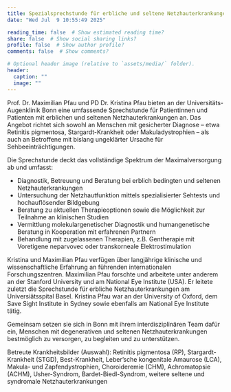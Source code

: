 ```yaml
---
title: Spezialsprechstunde für erbliche und seltene Netzhauterkrankungen an der Universitäts-Augenklinik Bonn
date: "Wed Jul  9 10:55:49 2025"

reading_time: false  # Show estimated reading time?
share: false  # Show social sharing links?
profile: false  # Show author profile?
comments: false  # Show comments?

# Optional header image (relative to `assets/media/` folder).
header:
  caption: ""
  image: ""
---
```




Prof. Dr. Maximilian Pfau und PD Dr. Kristina Pfau bieten an der Universitäts-Augenklinik Bonn eine umfassende Sprechstunde für Patientinnen und Patienten mit erblichen und seltenen Netzhauterkrankungen an. Das Angebot richtet sich sowohl an Menschen mit gesicherter Diagnose – etwa Retinitis pigmentosa, Stargardt-Krankheit oder Makuladystrophien – als auch an Betroffene mit bislang ungeklärter Ursache für Sehbeeinträchtigungen.

Die Sprechstunde deckt das vollständige Spektrum der Maximalversorgung ab und umfasst:

- Diagnostik, Betreuung und Beratung bei erblich bedingten und seltenen Netzhauterkrankungen
- Untersuchung der Netzhautfunktion mittels spezialisierter Sehtests und hochauflösender Bildgebung
- Beratung zu aktuellen Therapieoptionen sowie die Möglichkeit zur Teilnahme an klinischen Studien
- Vermittlung molekulargenetischer Diagnostik und humangenetische Beratung in Kooperation mit erfahrenen Partnern
- Behandlung mit zugelassenen Therapien, z.B. Gentherapie mit Voretigene neparvovec oder transkorneale Elektrostimulation

Kristina und Maximilian Pfau verfügen über langjährige klinische und wissenschaftliche Erfahrung an führenden internationalen Forschungszentren. Maximilian Pfau forschte und arbeitete unter anderem an der Stanford University und am National Eye Institute (USA). Er leitete zuletzt die Sprechstunde für erbliche Netzhauterkrankungen am Universiätsspital Basel. Kristina Pfau war an der University of Oxford, dem Save Sight Institute in Sydney sowie ebenfalls am National Eye Institute tätig.

Gemeinsam setzen sie sich in Bonn mit ihrem interdisziplinären Team dafür ein, Menschen mit degenerativen und seltenen Netzhauterkrankungen bestmöglich zu versorgen, zu begleiten und zu unterstützen.

Betreute Krankheitsbilder (Auswahl): Retinitis pigmentosa (RP), Stargardt-Krankheit (STGD), Best-Krankheit, Leber’sche kongenitale Amaurose (LCA), Makula- und Zapfendystrophien, Choroideremie (CHM), Achromatopsie (ACHM), Usher-Syndrom, Bardet-Biedl-Syndrom, weitere seltene und syndromale Netzhauterkrankungen
